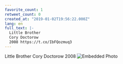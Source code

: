 ```yaml
---
favorite_count: 1
retweet_count: 0
created_at: "2019-01-02T19:56:22.000Z"
lang: en
full_text: |-
  Little Brother
  Cory Doctorow
  2008 https://t.co/IbFQozmuq3
---
```


Little Brother Cory Doctorow 2008
![Embedded Photo](https://twitter-media-coderbyheart.s3.eu-north-1.amazonaws.com/1080553407675617280-Dv7ll4WXQAIvsZm.jpg)
